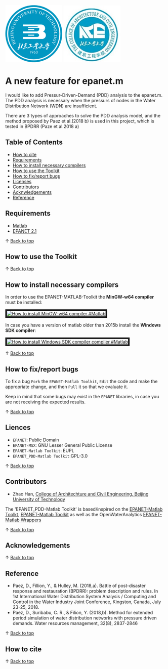 ![](./BUT.jpg)
![](./CACE.jpg)
# A new feature for epanet.m
I would like to add Pressur-Driven-Demand (PDD) analysis to the epanet.m. The PDD analysis is necessary when the pressurs of nodes in the Water Distribution Network (WDN) are insufficient.

There are 3 types of approaches to solve the PDD analysis model, and the method proposed by Paez et al.(2018 b) is used in this project, which is tested in BPDRR (Paze et al.2018 a) 

## Table of Contents

- [How to cite](#how-to-cite)
- [Requirements](#requirements)
- [How to install necessary compilers](#How-to-install-necessary-compilers)
- [How to use the Toolkit](#How-to-use-the-Toolkit)
- [How to fix/report bugs](#How-to-fixreport-bugs)
- [Licenses](#Licenses)
- [Contributors](#Contributors)
- [Acknwledgements](#Acknowledgements)
- [Reference](#Reference)

## Requirements 

* [Matlab](http://www.mathworks.com/)
* [EPANET 2.1](https://github.com/OpenWaterAnalytics/epanet) 


&uparrow; [Back to top](#table-of-contents)

## How to use the Toolkit

&uparrow; [Back to top](#table-of-contents)

## How to install necessary compilers 

In order to use the EPANET-MATLAB-Toolkit the <b> MinGW-w64 compiler </b> must be installed: <p>
<a href="http://www.youtube.com/watch?feature=player_embedded&v=R_RABL3_6EY
" target="_blank"><img src="http://img.youtube.com/vi/R_RABL3_6EY/0.jpg" 
alt="How to install MinGW-w64 compiler #Matlab" width="280" height="220" border="5" /></a>

In case you have a version of matlab older than 2015b install the <b> Windows SDK compiler</b>: <p>
<a href="http://www.youtube.com/watch?feature=player_embedded&v=hc3OkDypd24
" target="_blank"><img src="http://img.youtube.com/vi/hc3OkDypd24/0.jpg" 
alt="How to install Windows SDK compiler compiler #Matlab" width="280" height="220" border="5" /></a>

&uparrow; [Back to top](#table-of-contents)

## How to fix/report bugs

To fix a bug `Fork` the `EPANET-Matlab Toolkit`, `Edit` the code and make the appropriate change, and then `Pull` it so that we evaluate it. 

Keep in mind that some bugs may exist in the `EPANET` libraries, in case you are not receiving the expected results.

&uparrow; [Back to top](#table-of-contents)

## Liences
* `EPANET`: Public Domain
* `EPANET-MSX`: GNU Lesser General Public License
* `EPANET-Matlab Toolkit`: EUPL 
* `EPANET_PDD-Matlab Toolkit`:GPL-3.0

&uparrow; [Back to top](#table-of-contents)

## Contributors
* Zhao Han, [College of Architechture and Civil Engineering, Beijing University of Technology](http://bjut.edu.cn/)

The 'EPANET_PDD-Matlab Toolkit' is based/inspired on the [EPANET-Matlab Toolkt](https://github.com/KIOS-Research/CCWI2016), [EPANET-Matlab Toolkit](http://www.mathworks.com/matlabcentral/fileexchange/25100-epanet-matlab-toolkit) as well as the OpenWaterAnalytics [EPANET-Matlab Wrappers](https://github.com/OpenWaterAnalytics/epanet-matlab)
 
&uparrow; [Back to top](#table-of-contents)

## Acknowledgements

&uparrow; [Back to top](#table-of-contents)

## Reference

- Paez, D., Fillion, Y., & Hulley, M. (2018,a). Battle of post-disaster response and restauration (BPDRR): problem description and rules. In 1st International Water Distribution System Analysis / Computing and Control in the Water Industry Joint Conference, Kingston, Canada, July 23-25, 2018.
- Paez, D., Suribabu, C. R., & Filion, Y. (2018,b). Method for extended period simulation of water distribution networks with pressure driven demands. Water resources management, 32(8), 2837-2846

&uparrow; [Back to top](#table-of-contents)
## How to cite 



&uparrow; [Back to top](#table-of-contents)
